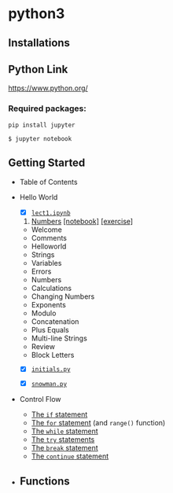 # python3

## Installations
## Python Link ##
https://www.python.org/


### Required packages:
```commandline
pip install jupyter
```
```commandline
$ jupyter notebook
```

## Getting Started
- Table of Contents
- Hello World

  - [x] [`lect1.ipynb`](https://github.com/JTL66/python3/blob/main/lec1.ipynb)
  1. [Numbers](https://github.com/JTL66/python3/blob/main/Helloworld/numbers.html) [[notebook]](https://github.com/JTL66/python3/blob/main/Helloworld/numbers.ipynb) [[exercise]](https://github.com/JTL66/python3/blob/main/Helloworld/numbers.ipynbnumbers_exercise.ipynb)
    - Welcome
    - Comments
    - Helloworld
    - Strings
    - Variables
    - Errors
    - Numbers
    - Calculations
    - Changing Numbers
    - Exponents
    - Modulo
    - Concatenation
    - Plus Equals
    - Multi-line Strings
    - Review
    - Block Letters
    - [x] [`initials.py`](https://github.com/JTL66/python3/blob/main/initials.py)
    - [x] [`snowman.py`](https://github.com/JTL66/python3/blob/main/snowman.py)


- Control Flow
    - [The `if` statement](https://github.com/JTL66/python3/blob/main/test_if.py)
    - [The `for` statement](https://github.com/JTL66/python3/blob/main/test_for.py) (and `range()` function)
    - [The `while` statement](https://github.com/JTL66/python3/blob/main/test_while.py)
    - [The `try` statements](https://github.com/JTL66/python3/blob/main/test_try.py)
    - [The `break` statement](https://github.com/JTL66/python3/blob/main/test_break.py)
    - [The `continue` statement](https://github.com/JTL66/python3/blob/main/test_continue.py)

- Functions
    - 
    